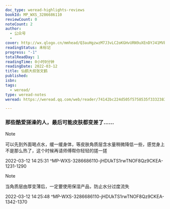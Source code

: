```yaml
---
doc_type: weread-highlights-reviews
bookId: MP_WXS_3286686110
reviewCount: 0
noteCount: 2
author:
  - 公众号
  - 
cover: http://wx.qlogo.cn/mmhead/Q3auHgzwzM7J3vLC2oKGHvURN9uXEnDYJ41MVbznIEpvamUJ5xfMEA/0
readingStatus: 未标记
progress: "-1"
totalReadDay: 1
readingTime: 0小时0分钟
readingDate: 2022-03-12
title: 仙鹤大叔张文鹤
published: 
isbn: 
tags:
  - weread/
type: weread-notes
weread: https://weread.qq.com/web/reader/74142bc224d505f5758535f3332383636383631313006c

---
```



### 那些酷爱搓澡的人，最后可能皮肤都变差了……

> [!NOTE] 
> 可以先到外面喝点水，缓一缓身体，等皮肤角质层含水量稍微降低一些，感觉身上不是那么热了，这个时候再请师傅帮你轻轻的搓一搓
> 
> 2022-03-12 14:25:31 ^MP-WXS-3286686110-jHDUkTS1rwTNOF8Qz9CKEA-1231-1290

> [!NOTE] 
> 当角质层由厚变薄后，一定要使用保湿产品，防止水分过度流失
> 
> 2022-03-12 14:25:48 ^MP-WXS-3286686110-jHDUkTS1rwTNOF8Qz9CKEA-1342-1370

